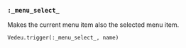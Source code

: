 ### `:_menu_select_`
Makes the current menu item also the selected menu item.

    Vedeu.trigger(:_menu_select_, name)
